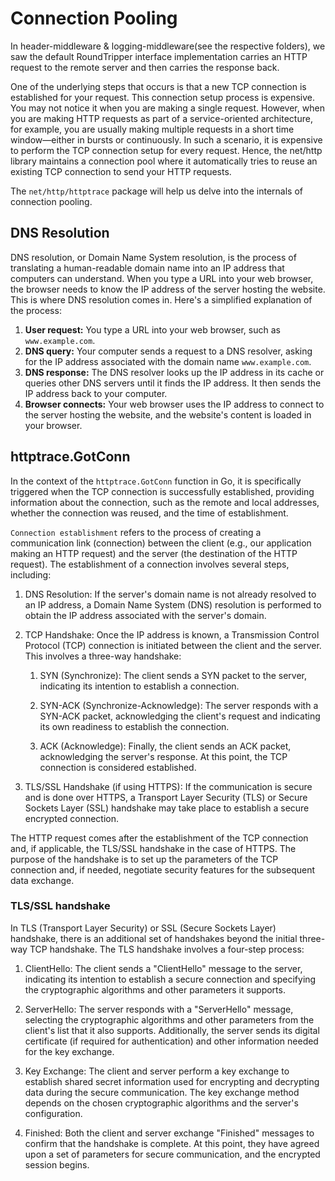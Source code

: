 # Connection Pooling

In header-middleware & logging-middleware(see the respective folders), we saw the default RoundTripper
interface implementation carries an HTTP request to the remote
server and then carries the response back.

One of the underlying steps that occurs is that a new TCP connection
is established for your request. This connection setup process is
expensive. You may not notice it when you are making a single
request. However, when you are making HTTP requests as part of a
service-oriented architecture, for example, you are usually making
multiple requests in a short time window—either in bursts or
continuously. In such a scenario, it is expensive to perform the TCP
connection setup for every request. Hence, the net/http library
maintains a connection pool where it automatically tries to reuse an
existing TCP connection to send your HTTP requests.

The `net/http/httptrace` package will help us delve into the internals of connection pooling.



## DNS Resolution

DNS resolution, or Domain Name System resolution, is the process of translating a human-readable domain name into an IP address that computers can understand. When you type a URL into your web browser, the browser needs to know the IP address of the server hosting the website. This is where DNS resolution comes in.
Here's a simplified explanation of the process:

1. **User request:** You type a URL into your web browser, such as `www.example.com`.
2. **DNS query:** Your computer sends a request to a DNS resolver, asking for the IP address associated with the domain name `www.example.com`.
3. **DNS response:** The DNS resolver looks up the IP address in its cache or queries other DNS servers until it finds the IP address. It then sends the IP address back to your computer.
4. **Browser connects:** Your web browser uses the IP address to connect to the server hosting the website, and the website's content is loaded in your browser.

## httptrace.GotConn

In the context of the `httptrace.GotConn` function in Go, it is specifically triggered when the TCP connection is successfully established, providing information about the connection, such as the remote and local addresses, whether the connection was reused, and the time of establishment. 


`Connection establishment` refers to the process of creating a communication link (connection) between the client (e.g., our application making an HTTP request) and the server (the destination of the HTTP request). The establishment of a connection involves several steps, including:

1. DNS Resolution: If the server's domain name is not already resolved to an IP address, a Domain Name System (DNS) resolution is performed to obtain the IP address associated with the server's domain.

2. TCP Handshake: Once the IP address is known, a Transmission Control Protocol (TCP) connection is initiated between the client and the server. This involves a three-way handshake:

    1. SYN (Synchronize): The client sends a SYN packet to the server, indicating its intention to establish a connection.

    2. SYN-ACK (Synchronize-Acknowledge): The server responds with a SYN-ACK packet, acknowledging the client's request and indicating its own readiness to establish the connection.

    3. ACK (Acknowledge): Finally, the client sends an ACK packet, acknowledging the server's response. At this point, the TCP connection is considered established.

3. TLS/SSL Handshake (if using HTTPS): If the communication is secure and is done over HTTPS, a Transport Layer Security (TLS) or Secure Sockets Layer (SSL) handshake may take place to establish a secure encrypted connection.

The HTTP request comes after the establishment of the TCP connection and, if applicable, the TLS/SSL handshake in the case of HTTPS. The purpose of the handshake is to set up the parameters of the TCP connection and, if needed, negotiate security features for the subsequent data exchange.

### TLS/SSL handshake

 In TLS (Transport Layer Security) or SSL (Secure Sockets Layer) handshake, there is an additional set of handshakes beyond the initial three-way TCP handshake. The TLS handshake involves a four-step process:

1. ClientHello: The client sends a "ClientHello" message to the server, indicating its intention to establish a secure connection and specifying the cryptographic algorithms and other parameters it supports.

2. ServerHello: The server responds with a "ServerHello" message, selecting the cryptographic algorithms and other parameters from the client's list that it also supports. Additionally, the server sends its digital certificate (if required for authentication) and other information needed for the key exchange.

3. Key Exchange: The client and server perform a key exchange to establish shared secret information used for encrypting and decrypting data during the secure communication. The key exchange method depends on the chosen cryptographic algorithms and the server's configuration.

4. Finished: Both the client and server exchange "Finished" messages to confirm that the handshake is complete. At this point, they have agreed upon a set of parameters for secure communication, and the encrypted session begins.